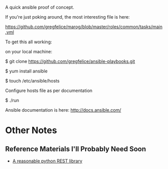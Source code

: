 A quick ansible proof of concept.

If you're just poking around, the most interesting file is here:

https://github.com/gregfelice/marog/blob/master/roles/common/tasks/main.yml

To get this all working:

on your local machine:

$ git clone https://github.com/gregfelice/ansible-playbooks.git

$ yum install ansible

$ touch /etc/ansible/hosts

Configure hosts file as per documentation

$ ./run

Ansible documentation is here: http://docs.ansible.com/

# Other Notes

## Reference Materials I'll Probably Need Soon
* [A reasonable python REST library](http://docs.python-requests.org/en/latest/index.html)

